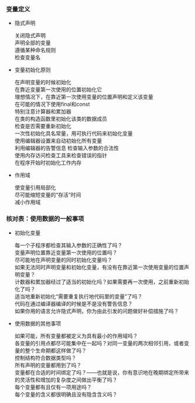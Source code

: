 ### 变量定义

+ 隐式声明

    关闭隐式声明  
    声明全部的变量  
    遵循某种命名规则  
    检查变量名

+ 变量初始化原则

    在声明变量的时候初始化  
    在靠近变量第一次使用的位置初始化它  
    理想情况下，在靠近第一次使用变量的位置声明和定义该变量  
    在可能的情况下使用final和const  
    特别注意计算器和累加器  
    在类的构造函数里初始化该类的数据成员  
    检查是否需要重新初始化  
    一次性初始化具名常量，用可执行代码来初始化变量  
    使用编辑器设置来自动初始化所有变量  
    利用编辑器的告警信息  检查输入参数的合法性  
    使用内存访问检查工具来检查错误的指针  
    在程序开始时初始化工作内存  

+ 作用域

    使变量引用局部化  
    尽可能缩短变量的“存活”时间  
    减小作用域   

### 核对表：使用数据的一般事项

+ 初始化变量

    每一个子程序都检查其输入参数的正确性了吗？  
    变量声明位置靠近变量第一次使用的位置吗？  
    尽可能地在声明变量的同时初始化变量吗？  
    如果无法同时声明变量和初始化变量，有没有在靠近第一次使用变量的位置声明变量？  
    计数器和累加器经过了适当的初始化吗？如果需要再一次使用，之前重新初始化了吗？  
    适当地重新初始化“需要重复执行地代码里的变量”了吗？  
    代码在通过编译器编译的时候是不是没有警告信息？  
    如果你用的语言允许隐式声明，你为由此引发的问题做好补偿措施了吗？  

+ 使用数据的其他事项

    如果可能，所有变量都被定义为具有最小的作用域吗？  
    各变量的引用点都尽可能集中在一起吗？对同一变量的两次相邻引用，或者变量的整个生命期都这样做了吗？  
    控制结构符合数据类型吗？  
    所有声明的变量都用到了吗？  
    变量都在合适的时间绑定了吗？——也就是说，你有意识地在晚期绑定所带来的灵活性和增加的复杂度之间做出平衡了吗？  
    每个变量都有且仅有一项用途吗？  
    每个变量的含义都很明确且没有隐含含义吗？  
